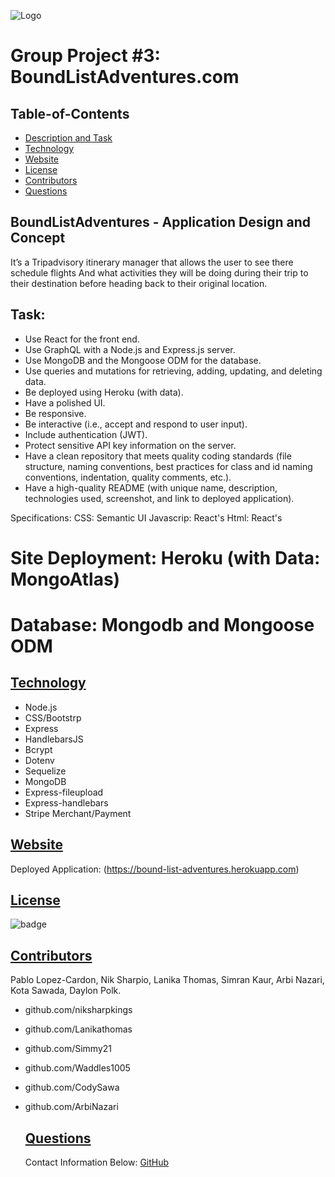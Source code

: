 


![Logo](https://user-images.githubusercontent.com/95839411/170887762-c24a9211-00a3-43b8-868f-d6375e6a6791.png)

# Group Project #3: BoundListAdventures.com

  ## Table-of-Contents
  * [Description and Task](#description)
  * [Technology](#technology)
  * [Website](#table-of-contents)
  * [License](#license)   
  * [Contributors](#Contributors)
  * [Questions](#questions)

## BoundListAdventures - Application Design and Concept

It’s a Tripadvisory itinerary manager that allows the user to see there schedule flights
And what activities they will be doing during their trip to their destination before heading back to their original location.

## Task:

- Use React for the front end.
- Use GraphQL with a Node.js and Express.js server.
- Use MongoDB and the Mongoose ODM for the database.
- Use queries and mutations for retrieving, adding, updating, and deleting data.
- Be deployed using Heroku (with data).
- Have a polished UI.
- Be responsive.
- Be interactive (i.e., accept and respond to user input).
- Include authentication (JWT).
- Protect sensitive API key information on the server.
- Have a clean repository that meets quality coding standards (file structure, naming     conventions, best practices for class and id naming conventions, indentation, quality comments, etc.).
- Have a high-quality README (with unique name, description, technologies used,         screenshot, and link to deployed application).

Specifications:
CSS: Semantic UI
Javascrip: React's
Html: React's

# Site Deployment: Heroku (with Data: MongoAtlas)
# Database: Mongodb and Mongoose ODM

 ## [Technology](#technology)

  - Node.js
  - CSS/Bootstrp
  - Express
  - HandlebarsJS
  - Bcrypt
  - Dotenv
  - Sequelize
  - MongoDB
  - Express-fileupload
  - Express-handlebars
  - Stripe Merchant/Payment

 ## [Website](#table-of-contents)
 Deployed Application: (https://bound-list-adventures.herokuapp.com)
 
 ## [License](#table-of-contents)
 ![badge](https://img.shields.io/badge/license-apache-blue)
  
 ## [Contributors](#table-of-contents)
  
  Pablo Lopez-Cardon, Nik Sharpio, Lanika Thomas, Simran Kaur, Arbi Nazari, Kota Sawada, Daylon Polk. 

- github.com/niksharpkings
- github.com/Lanikathomas
- github.com/Simmy21
- github.com/Waddles1005
- github.com/CodySawa
- github.com/ArbiNazari

  ## [Questions](#table-of-contents)
  Contact Information Below:
  [GitHub](https://github.com/Niksharpkings/bound-list-adventures)
